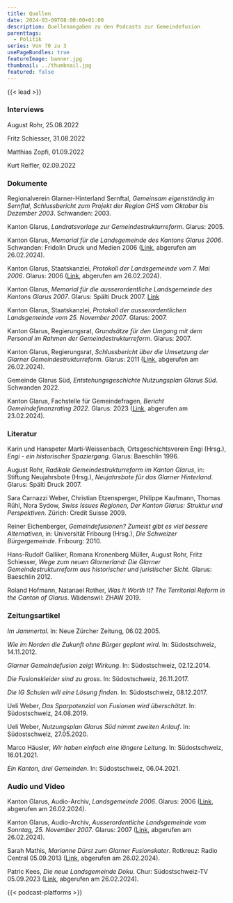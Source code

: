 ```yaml
---
title: Quellen
date: 2024-03-09T08:00:00+01:00
description: Quellenangaben zu den Podcasts zur Gemeindefusion
parenttags:
  - Politik
series: Von 70 zu 3
usePageBundles: true
featureImage: banner.jpg
thumbnail: ../thumbnail.jpg
featured: false
---
```


{{< lead >}}

### Interviews

August Rohr, 25.08.2022 

Fritz Schiesser, 31.08.2022

Matthias Zopfi, 01.09.2022 

Kurt Reifler, 02.09.2022 

### Dokumente

Regionalverein Glarner-Hinterland Sernftal, *Gemeinsam eigenständig im
Sernftal, Schlussbericht zum Projekt der Region GHS vom Oktober bis
Dezember 2003*. Schwanden: 2003.

Kanton Glarus, *Landratsvorlage zur Gemeindestrukturreform*. Glarus: 2005. 

Kanton Glarus, *Memorial für die Landsgemeinde des Kantons Glarus
2006*. Schwanden: Fridolin Druck und Medien 2006
([Link](https://www.landsgemeinde.gl.ch/sites/default/files/2018-12/2006.pdf),
abgerufen am 26.02.2024).

Kanton Glarus, Staatskanzlei, *Protokoll der Landsgemeinde vom 7. Mai
2006*. Glarus: 2006
([Link](https://www.landsgemeinde.gl.ch/sites/default/files/2018-12/2006.pdf),
abgerufen am 26.02.2024).

Kanton Glarus, *Memorial für die ausserordentliche Landsgemeinde des
Kantons Glarus 2007*. Glarus: Spälti Druck 2007.
[Link](http://www.landsgemeinde.gl.ch/sites/default/files/2007ao/memorial/memorial.pdf)

Kanton Glarus, Staatskanzlei, *Protokoll der ausserordentlichen
Landsgemeinde vom 25. November 2007*. Glarus: 2007.

Kanton Glarus, Regierungsrat, *Grundsätze für den Umgang mit dem
Personal im Rahmen der Gemeindestrukturreform*. Glarus: 2007.

Kanton Glarus, Regierungsrat, *Schlussbericht über die Umsetzung der
Glarner Gemeindestrukturreform*. Glarus: 2011
([Link](https://www.gl.ch/public/upload/assets/2052/Schlussbericht_ueber_die_Umsetzung_der_Gemeindestrukturreform_GL2011.pdf?fp=1),
abgerufen am 26.02.2024).

Gemeinde Glarus Süd, *Entstehungsgeschichte Nutzungsplan Glarus
Süd*. Schwanden 2022.

Kanton Glarus, Fachstelle für Gemeindefragen, *Bericht
Gemeindefinanzrating 2022*. Glarus: 2023
([Link](https://www.gl.ch/public/upload/assets/52591/Bericht_zum_Gemeindefinanzrating.pdf?fp=1),
abgerufen am 23.02.2024).

### Literatur 

Karin und Hanspeter Marti-Weissenbach, Ortsgeschichtsverein Engi
(Hrsg.), *Engi - ein historischer Spaziergang*. Glarus: Baeschlin
1996.
 
August Rohr, *Radikale Gemeindestrukturreform im Kanton Glarus*, in:
Stiftung Neujahrsbote (Hrsg.), *Neujahrsbote für das Glarner
Hinterland*. Glarus: Spälti Druck 2007.

Sara Carnazzi Weber, Christian Etzensperger, Philippe Kaufmann, Thomas
Rühl, Nora Sydow, *Swiss Issues Regionen, Der Kanton Glarus: Struktur
und Perspektiven*. Zürich: Credit Suisse 2009.

Reiner Eichenberger, *Gemeindefusionen? Zumeist gibt es viel bessere
Alternativen*, in: Universität Fribourg (Hrsg.), *Die Schweizer
Bürgergemeinde*. Fribourg: 2010.

Hans-Rudolf Galliker, Romana Kronenberg Müller, August Rohr, Fritz
Schiesser, *Wege zum neuen Glarnerland: Die Glarner
Gemeindestrukturreform aus historischer und juristischer Sicht*.
Glarus: Baeschlin 2012.

Roland Hofmann, Natanael Rother, *Was It Worth It? The Territorial
Reform in the Canton of Glarus*. Wädenswil: ZHAW 2019.

### Zeitungsartikel

*Im Jammertal*. In: Neue Zürcher Zeitung, 06.02.2005.

*Wie im Norden die Zukunft ohne Bürger geplant wird*. In:
Südostschweiz, 14.11.2012.

*Glarner Gemeindefusion zeigt Wirkung*. In: Südostschweiz, 02.12.2014.

*Die Fusionskleider sind zu gross*. In: Südostschweiz, 26.11.2017.

*Die IG Schulen will eine Lösung finden*. In: Südostschweiz,
08.12.2017.
 
Ueli Weber, *Das Sparpotenzial von Fusionen wird überschätzt*. In:
Südostschweiz, 24.08.2019.

Ueli Weber, *Nutzungsplan Glarus Süd nimmt zweiten Anlauf*. In:
Südostschweiz, 27.05.2020.

Marco Häusler, *Wir haben einfach eine längere Leitung*. In:
Südostschweiz, 16.01.2021.

*Ein Kanton, drei Gemeinden*. In: Südostschweiz, 06.04.2021.

### Audio und Video

Kanton Glarus, Audio-Archiv, *Landsgemeinde 2006*. Glarus: 2006
([Link](https://landsgemeinde.gl.ch/landsgemeinde/2006), abgerufen am
26.02.2024).

Kanton Glarus, Audio-Archiv, *Ausserordentliche Landsgemeinde vom
Sonntag, 25. November 2007*. Glarus: 2007
([Link](https://landsgemeinde.gl.ch/landsgemeinde/20071), abgerufen am
26.02.2024).

Sarah Mathis, *Marianne Dürst zum Glarner Fusionskater*. Rotkreuz:
Radio Central 05.09.2013
([Link](https://www.youtube.com/watch?v=i-hzYHrBX10), abgerufen am
26.02.2024).

Patric Kees, *Die neue Landsgemeinde Doku*. Chur: Südostschweiz-TV
05.09.2023
([Link](https://www.suedostschweiz.ch/sendungen/rondo-magazin/die-neue-landsgemeinde-doku-05-09-23),
abgerufen am 26.02.2024).

{{< podcast-platforms >}}
